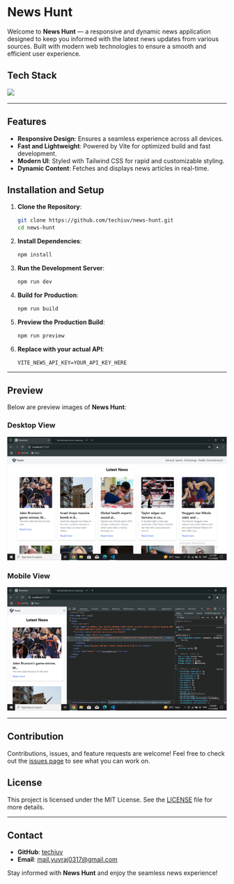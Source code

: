 # News Hunt

Welcome to **News Hunt** — a responsive and dynamic news application designed to keep you informed with the latest news updates from various sources. Built with modern web technologies to ensure a smooth and efficient user experience.

## Tech Stack 
 <img src="https://skillicons.dev/icons?i=react,tailwind,vite,&perline=8" />


---

## Features
- **Responsive Design**: Ensures a seamless experience across all devices.
- **Fast and Lightweight**: Powered by Vite for optimized build and fast development.
- **Modern UI**: Styled with Tailwind CSS for rapid and customizable styling.
- **Dynamic Content**: Fetches and displays news articles in real-time.

## Installation and Setup
1. **Clone the Repository**:
   ```bash
   git clone https://github.com/techiuv/news-hunt.git
   cd news-hunt
   ```

2. **Install Dependencies**:
   ```bash
   npm install
   ```

3. **Run the Development Server**:
   ```bash
   npm run dev
   ```

4. **Build for Production**:
   ```bash
   npm run build
   ```

5. **Preview the Production Build**:
   ```bash
   npm run preview
   ```
6. **Replace with your actual API**:
   ```env
   VITE_NEWS_API_KEY=YOUR_API_KEY_HERE
   ```

---

## Preview

Below are preview images of **News Hunt**:
### Desktop View
<img src="public/Screenshot (25).png" />


### Mobile View
<img src="public/Screenshot (26).png" />


---


## Contribution
Contributions, issues, and feature requests are welcome! Feel free to check out the [issues page](https://github.com/techiuv/news-hunt/issues) to see what you can work on.

## License
This project is licensed under the MIT License. See the [LICENSE](./LICENSE) file for more details.

---

## Contact
- **GitHub**: [techiuv](https://github.com/techiuv)
- **Email**: [mail.yuvraj0317@gmail.com](mailto:mail.yuvraj0317@gmail.com)

Stay informed with **News Hunt** and enjoy the seamless news experience!
